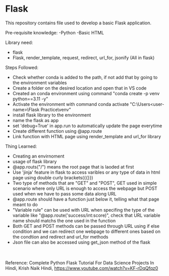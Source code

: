 # Flask

This repository contains file used to develop a basic Flask application.

Pre-requisite knowledge:
-Python
-Basic HTML

Library need:
- flask
- Flask, render_template, request, redirect, url_for, jsonify (All in flask)

Steps Followed:
- Check whether conda is added to the path, if not add that by going to the environment variables
- Create a folder on the desired location and open that in VS code
- Created an conda environment using command "conda create -p venv python==3.11 -y"
- Activate the environment with command conda activate "C:\Users\<user-name>\Flask Practice\venv"
- install flask library to the environment
- name the flask as app
- set 'debug=True' in app.run to automatically update the page everytime
- Create different function using @app.route
- Link function with HTML page using render_template and url_for library

Thing Learned:
- Creating an envirnoment
- usage of flask library
- @app.routs("/") means the root page that is laoded at first
- Use 'jinja' feature in flask to access varibles or any type of data in html page using double curly brackets({{}})
- Two type of methods that are "GET" and "POST", GET used in simple scenario where only URL is enough to access the webpage but POST used when we have to pass some data along URL
- @app.route should have a function just below it, telling what that page meant to do
- "Variable rule" can be used with URL when specifing the type of the variable like "@app.route('success/int:score)", check that URL variable name should matchs the one used in the function
- Both GET and POST methods can be passed through URL using if else condition and we can redirect one webpage to different ones based on the condtion and redirect and url_for methods
- Json file can also be accessed using get_json method of the flask</br></br></br>

Reference: Complete Python Flask Tutorial For Data Science Projects In Hindi, Krish Naik Hindi, https://www.youtube.com/watch?v=KF-rDqQfqz0
